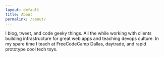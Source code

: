 ```yaml
---
layout: default
title: About
permalink: /about/
---
```


I blog, tweet, and code geeky things. All the while working with clients 
building infrastructure for great web apps and teaching devops culture. In my 
spare time I teach at FreeCodeCamp Dallas, daytrade, and rapid prototype cool 
tech toys.